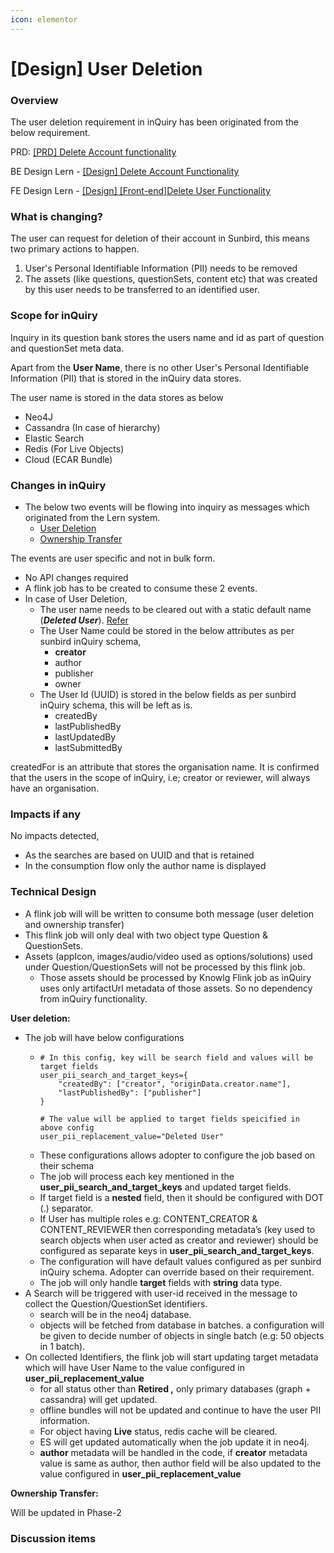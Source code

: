 ```yaml
---
icon: elementor
---
```


# \[Design] User Deletion

### Overview <a href="#id-design-userdeletion-overview" id="id-design-userdeletion-overview"></a>

The user deletion requirement in inQuiry has been originated from the below requirement.

PRD: [\[PRD\] Delete Account functionality](https://project-sunbird.atlassian.net/wiki/spaces/SBDES/pages/3351969808/PRD+Delete+Account+functionality)

BE Design Lern - [\[Design\] Delete Account Functionality](https://project-sunbird.atlassian.net/wiki/spaces/SBDES/pages/3354492949/Design+Delete+Account+Functionality)

FE Design Lern - [\[Design\] \[Front-end\]Delete User Functionality](https://project-sunbird.atlassian.net/wiki/spaces/SUN/pages/3359146039/Design+Front-end+Delete+User+Functionality)

### What is changing? <a href="#id-design-userdeletion-whatischanging" id="id-design-userdeletion-whatischanging"></a>

The user can request for deletion of their account in Sunbird, this means two primary actions to happen.

1. User's Personal Identifiable Information (PII) needs to be removed
2. The assets (like questions, questionSets, content etc) that was created by this user needs to be transferred to an identified user.

### Scope for inQuiry <a href="#id-design-userdeletion-scopeforinquiry" id="id-design-userdeletion-scopeforinquiry"></a>

Inquiry in its question bank stores the users name and id as part of question and questionSet meta data.

Apart from the **User Name**, there is no other User's Personal Identifiable Information (PII) that is stored in the inQuiry data stores.

The user name is stored in the data stores as below

* Neo4J
* Cassandra (In case of hierarchy)
* Elastic Search
* Redis (For Live Objects)
* Cloud (ECAR Bundle)

### Changes in inQuiry <a href="#id-design-userdeletion-changesininquiry" id="id-design-userdeletion-changesininquiry"></a>

* The below two events will be flowing into inquiry as messages which originated from the Lern system.
  * [User Deletion](https://project-sunbird.atlassian.net/wiki/spaces/SBDES/pages/3354492949/Design+Delete+Account+Functionality#Delete-User-Kafka-Event)
  * [Ownership Transfer](https://project-sunbird.atlassian.net/wiki/spaces/SBDES/pages/3354492949/Design+Delete+Account+Functionality#Flink-Job)

The events are user specific and not in bulk form.

* No API changes required
* A flink job has to be created to consume these 2 events.
* In case of User Deletion,
  * The user name needs to be cleared out with a static default name (_**Deleted User**_). [Refer](https://project-sunbird.atlassian.net/wiki/spaces/SBDES/pages/3351969808/PRD+Delete+Account+functionality#Consequences-and-Considerations%3A)
  * The User Name could be stored in the below attributes as per sunbird inQuiry schema,
    * **creator**
    * author
    * publisher
    * owner
  * The User Id (UUID) is stored in the below fields as per sunbird inQuiry schema, this will be left as is.
    * createdBy
    * lastPublishedBy
    * lastUpdatedBy
    * lastSubmittedBy

createdFor is an attribute that stores the organisation name. It is confirmed that the users in the scope of inQuiry, i.e; creator or reviewer, will always have an organisation.

### Impacts if any <a href="#id-design-userdeletion-impactsifany" id="id-design-userdeletion-impactsifany"></a>

No impacts detected,

* As the searches are based on UUID and that is retained
* In the consumption flow only the author name is displayed

### Technical Design <a href="#id-design-userdeletion-technicaldesign" id="id-design-userdeletion-technicaldesign"></a>



* A flink job will will be written to consume both message (user deletion and ownership transfer)
* This flink job will only deal with two object type Question & QuestionSets.
* Assets (appIcon, images/audio/video used as options/solutions) used under Question/QuestionSets will not be processed by this flink job.
  * Those assets should be processed by Knowlg Flink job as inQuiry uses only artifactUrl metadata of those assets. So no dependency from inQuiry functionality.

**User deletion:**

* The job will have below configurations
  * ```
    # In this config, key will be search field and values will be target fields
    user_pii_search_and_target_keys={
    	"createdBy": ["creator", "originData.creator.name"],
    	"lastPublishedBy": ["publisher"]
    }

    # The value will be applied to target fields speicified in above config
    user_pii_replacement_value="Deleted User"
    ```
  * These configurations allows adopter to configure the job based on their schema
  * The job will process each key mentioned in the **user\_pii\_search\_and\_target\_keys** and updated target fields.
  * If target field is a **nested** field, then it should be configured with DOT (.) separator.
  * If User has multiple roles e.g: CONTENT\_CREATOR & CONTENT\_REVIEWER then corresponding metadata’s (key used to search objects when user acted as creator and reviewer) should be configured as separate keys in **user\_pii\_search\_and\_target\_keys**.
  * The configuration will have default values configured as per sunbird inQuiry schema. Adopter can override based on their requirement.
  * The job will only handle **target** fields with **string** data type.
* A Search will be triggered with user-id received in the message to collect the Question/QuestionSet identifiers.
  * search will be in the neo4j database.
  * objects will be fetched from database in batches. a configuration will be given to decide number of objects in single batch (e.g: 50 objects in 1 batch).
* On collected Identifiers, the flink job will start updating target metadata which will have User Name to the value configured in **user\_pii\_replacement\_value**
  * for all status other than **Retired ,** only primary databases (graph + cassandra) will get updated.
  * offline bundles will not be updated and continue to have the user PII information.
  * For object having **Live** status, redis cache will be cleared.
  * ES will get updated automatically when the job update it in neo4j.
  * **author** metadata will be handled in the code, if **creator** metadata value is same as author, then author field will be also updated to the value configured in **user\_pii\_replacement\_value**

**Ownership Transfer:**

Will be updated in Phase-2

### Discussion items <a href="#id-design-userdeletion-discussionitems" id="id-design-userdeletion-discussionitems"></a>
